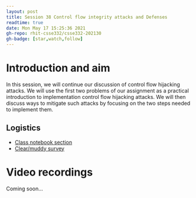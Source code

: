 ```yaml
---
layout: post
title: Session 38 Control flow integrity attacks and Defenses
readtime: true
date: Mon May 17 15:25:36 2021
gh-repo: rhit-csse332/csse332-202130
gh-badge: [star,watch,follow]
---
```


# Introduction and aim

In this session, we will continue our discussion of control flow hijacking
attacks. We will use the first two problems of our assignment as a practical
introduction to implementation control flow hijacking attacks. We will then
discuss ways to mitigate such attacks by focusing on the two steps needed to
implement them.

## Logistics

- [Class notebook section](https://rosehulman-my.sharepoint.com/personal/noureddi_rose-hulman_edu/_layouts/15/Doc.aspx?sourcedoc={8fbe2227-3fab-4305-b588-a6b50b37e367}&action=edit&wd=target%28_Content%20Library%2FSession%2038%20Security%20Demo%20%2B%20Defenses.one%7C6cae119f-f463-4ad0-b9e2-35872daaeca3%2F%29&wdorigin=717)
- [Clear/muddy survey](https://moodle.rose-hulman.edu/mod/quiz/view.php?id=2823162)

# Video recordings

Coming soon...
